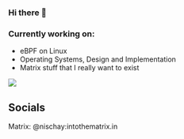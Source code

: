 ### Hi there 👋
### Currently working on:
- eBPF on Linux
- Operating Systems, Design and Implementation
- Matrix stuff that I really want to exist

![](https://img.userbars.be/userbars/8/42106.gif)

## Socials
Matrix: @nischay:intothematrix.in

<!--
**hegdenischay/hegdenischay** is a ✨ _special_ ✨ repository because its `README.md` (this file) appears on your GitHub profile.

Here are some ideas to get you started:

- 🔭 I’m currently working on ...
- 🌱 I’m currently learning ...
- 👯 I’m looking to collaborate on ...
- 🤔 I’m looking for help with ...
- 💬 Ask me about ...
- 📫 How to reach me: ...
- 😄 Pronouns: ...
- ⚡ Fun fact: ...
-->
